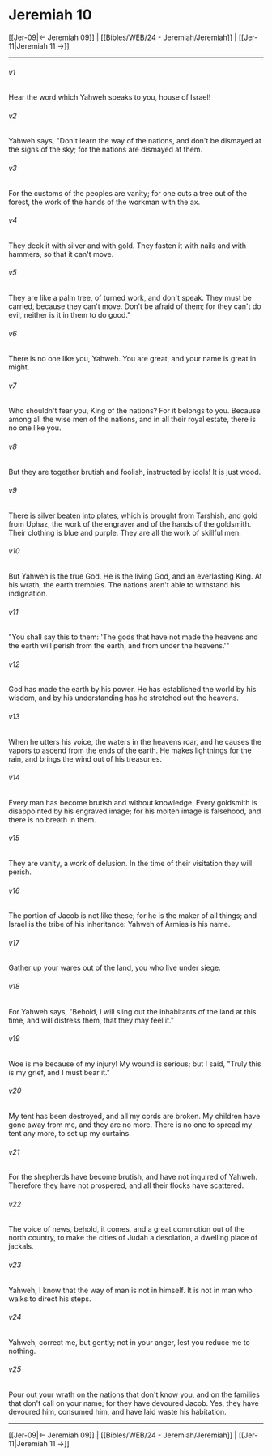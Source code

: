 # Jeremiah 10

[[Jer-09|← Jeremiah 09]] | [[Bibles/WEB/24 - Jeremiah/Jeremiah]] | [[Jer-11|Jeremiah 11 →]]
***



###### v1 
Hear the word which Yahweh speaks to you, house of Israel! 

###### v2 
Yahweh says, "Don't learn the way of the nations, and don't be dismayed at the signs of the sky; for the nations are dismayed at them. 

###### v3 
For the customs of the peoples are vanity; for one cuts a tree out of the forest, the work of the hands of the workman with the ax. 

###### v4 
They deck it with silver and with gold. They fasten it with nails and with hammers, so that it can't move. 

###### v5 
They are like a palm tree, of turned work, and don't speak. They must be carried, because they can't move. Don't be afraid of them; for they can't do evil, neither is it in them to do good." 

###### v6 
There is no one like you, Yahweh. You are great, and your name is great in might. 

###### v7 
Who shouldn't fear you, King of the nations? For it belongs to you. Because among all the wise men of the nations, and in all their royal estate, there is no one like you. 

###### v8 
But they are together brutish and foolish, instructed by idols! It is just wood. 

###### v9 
There is silver beaten into plates, which is brought from Tarshish, and gold from Uphaz, the work of the engraver and of the hands of the goldsmith. Their clothing is blue and purple. They are all the work of skillful men. 

###### v10 
But Yahweh is the true God. He is the living God, and an everlasting King. At his wrath, the earth trembles. The nations aren't able to withstand his indignation. 

###### v11 
"You shall say this to them: 'The gods that have not made the heavens and the earth will perish from the earth, and from under the heavens.'" 

###### v12 
God has made the earth by his power. He has established the world by his wisdom, and by his understanding has he stretched out the heavens. 

###### v13 
When he utters his voice, the waters in the heavens roar, and he causes the vapors to ascend from the ends of the earth. He makes lightnings for the rain, and brings the wind out of his treasuries. 

###### v14 
Every man has become brutish and without knowledge. Every goldsmith is disappointed by his engraved image; for his molten image is falsehood, and there is no breath in them. 

###### v15 
They are vanity, a work of delusion. In the time of their visitation they will perish. 

###### v16 
The portion of Jacob is not like these; for he is the maker of all things; and Israel is the tribe of his inheritance: Yahweh of Armies is his name. 

###### v17 
Gather up your wares out of the land, you who live under siege. 

###### v18 
For Yahweh says, "Behold, I will sling out the inhabitants of the land at this time, and will distress them, that they may feel it." 

###### v19 
Woe is me because of my injury! My wound is serious; but I said, "Truly this is my grief, and I must bear it." 

###### v20 
My tent has been destroyed, and all my cords are broken. My children have gone away from me, and they are no more. There is no one to spread my tent any more, to set up my curtains. 

###### v21 
For the shepherds have become brutish, and have not inquired of Yahweh. Therefore they have not prospered, and all their flocks have scattered. 

###### v22 
The voice of news, behold, it comes, and a great commotion out of the north country, to make the cities of Judah a desolation, a dwelling place of jackals. 

###### v23 
Yahweh, I know that the way of man is not in himself. It is not in man who walks to direct his steps. 

###### v24 
Yahweh, correct me, but gently; not in your anger, lest you reduce me to nothing. 

###### v25 
Pour out your wrath on the nations that don't know you, and on the families that don't call on your name; for they have devoured Jacob. Yes, they have devoured him, consumed him, and have laid waste his habitation.

***
[[Jer-09|← Jeremiah 09]] | [[Bibles/WEB/24 - Jeremiah/Jeremiah]] | [[Jer-11|Jeremiah 11 →]]
